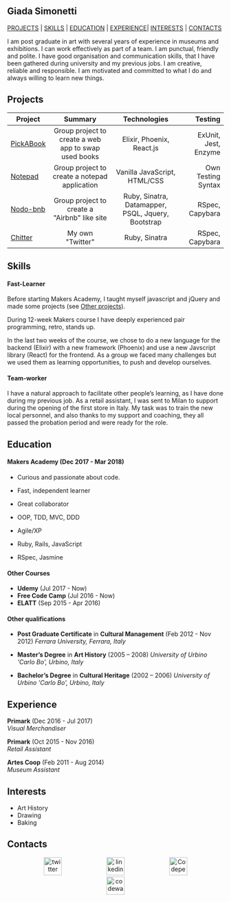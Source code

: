 ## Giada Simonetti

[PROJECTS](#projects) | [SKILLS](#skills) | [EDUCATION](#education) | [EXPERIENCE](#experience)| [INTERESTS](#interests) | [CONTACTS](#contacts)

I am post graduate in art with several years of experience in museums and exhibitions. I can work effectively as part of a team. I am punctual, friendly and polite. I have good organisation and communication skills, that I have been gathered during university and my previous jobs. I am creative, reliable and responsible. I am motivated and committed to what I do and always willing to learn new things.

## Projects

| Project                                                        |                       Summary                        |                    Technologies                    |              Testing |
| -------------------------------------------------------------- | :--------------------------------------------------: | :------------------------------------------------: | -------------------: |
| [PickABook](https://github.com/GiadaSimonetti/pick_a_book_v2)  | Group project to create a web app to swap used books |             Elixir, Phoenix, React.js              | ExUnit, Jest, Enzyme |
| [Notepad](https://github.com/GiadaSimonetti/notepad)           |    Group project to create a notepad application     |            Vanilla JavaScript, HTML/CSS            |   Own Testing Syntax |
| [Nodo-bnb](https://github.com/GiadaSimonetti/nodo-bnb)         |     Group project to create a "Airbnb" like site     | Ruby, Sinatra, Datamapper, PSQL, Jquery, Bootstrap |      RSpec, Capybara |
| [Chitter](https://github.com/GiadaSimonetti/chitter-challenge) |                   My own "Twitter"                   |                   Ruby, Sinatra                    |      RSpec, Capybara |

## Skills

#### Fast-Learner

Before starting Makers Academy, I taught myself javascript and jQuery and made some projects (see [Other projects](https://github.com/GiadaSimonetti/OtherProjects)).

During 12-week Makers course I have deeply experienced pair programming, retro, stands up.

In the last two weeks of the course, we chose to do a new language for the backend (Elixir) with a new framework (Phoenix) and use a new Javscript library (React) for the frontend. As a group we faced many challenges but we used them as learning opportunities, to push and develop ourselves.

#### Team-worker

I have a natural approach to facilitate other people’s learning, as I have done during my previous job. As a retail assistant, I was sent to Milan to support during the opening of the first store in Italy. My task was to train the new local personnel, and also thanks to my support and coaching, they all passed the probation period and were ready for the role.

## Education

#### Makers Academy (Dec 2017 - Mar 2018)

* Curious and passionate about code.

* Fast, independent learner

* Great collaborator

* OOP, TDD, MVC, DDD

* Agile/XP

* Ruby, Rails, JavaScript

* RSpec, Jasmine

#### Other Courses

* **Udemy** (Jul 2017 - Now)
* **Free Code Camp** (Jul 2016 - Now)
* **ELATT** (Sep 2015 - Apr 2016)

#### Other qualifications

* **Post Graduate Certificate** in **Cultural Management** (Feb 2012 - Nov 2012)
  _Ferrara University, Ferrara, Italy_

* **Master’s Degree** in **Art History** (2005 – 2008)
  _University of Urbino 'Carlo Bo', Urbino, Italy_

* **Bachelor’s Degree** in **Cultural Heritage** (2002 – 2006)
  _University of Urbino 'Carlo Bo', Urbino, Italy_

## Experience

**Primark** (Dec 2016 - Jul 2017)  
_Visual Merchandiser_

**Primark** (Oct 2015 - Nov 2016)  
_Retail Assistant_

**Artes Coop** (Feb 2011 - Aug 2014)  
_Museum Assistant_

## Interests

* Art History
* Drawing
* Baking

## Contacts

<p align="center">

<a href="https://twitter.com/VioletGiada">
<img src="http://goinkscape.com/wp-content/uploads/2015/07/twitter-logo-final.png" alt="twitter" hspace="50" height="42" width="42"></a>

<a href="https://www.linkedin.com/in/giada-simonetti-9b733037">
<img src="https://www.iconfinder.com/data/icons/free-social-icons/67/linkedin_circle_color-512.png" alt="linkedin" hspace="50" height="42" width="42"></a>
<!--
<a href="https://github.com/GiadaSimonetti">
<img src="https://image.flaticon.com/icons/svg/25/25231.svg" alt="GitHub" hspace="50" height="42" width="42"></a> -->

<a href="https://codepen.io/Magenta/">
<img src="https://blog.codepen.io/wp-content/uploads/2014/03/codepen-logo.svg" alt="Codepen" hspace="50" height="42" width="42"></a>

<a href="https://www.codewars.com/users/GiadaSimonetti">
<img src="https://www.shareicon.net/data/512x512/2016/11/01/849405_codewars_512x512.png" alt="codewars" hspace="50" height="42" width="42"></a>

</p>
